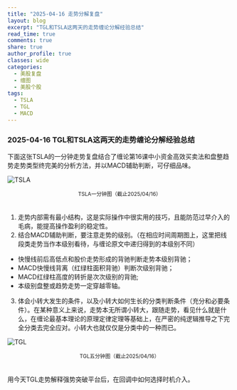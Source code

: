 ```yaml
---
title: "2025-04-16 走势分解复盘"
layout: blog
excerpt: "TGL和TSLA这两天的走势缠论分解经验总结"
read_time: true
comments: true
share: true
author_profile: true
classes: wide
categories:
  - 美股复盘
  - 缠图
  - 美股个股
tags:
  - TSLA
  - TGL
  - MACD
---
```


### 2025-04-16 TGL和TSLA这两天的走势缠论分解经验总结

下面这张TSLA的一分钟走势复盘结合了缠论第16课中小资金高效买卖法和盘整趋势走势类型终完美的分析方法，并以MACD辅助判断，可仔细品味。

![TSLA](https://image.olim.cc/2025/TSLA-20250416-m1.jpeg)
<small><center>TSLA一分钟图（截止2025/04/16）</center></small>　

1. 走势内部需有最小结构，这是实际操作中很实用的技巧，且能防范过早介入的毛病，能提高操作盈利的稳定性。
2. 结合MACD辅助判断，要注意走势的级别。（在相应时间周期图上，这里把线段类走势当作本级别看待，与缠论原文中递归得到的本级别不同）
  * 快慢线前后高低点和股价走势形成的背驰判断走势本级别背驰；
  * MACD快慢线背离（红绿柱面积背驰）判断次级别背驰；
  * MACD红绿柱高度的转折是次次级别的背驰;
  * 本级别盘整或趋势走势一定穿越零轴。
3. 体会小转大发生的条件，以及小转大如何生长的分类判断条件（充分和必要条件）。在某种意义上来说，走势本无所谓小转大，跟随走势，看见什么就是什么，在缠论最基本理论的原理定律定理等基础上，在严密的纯逻辑推导之下完全分类去完全应对。小转大也就仅仅是分类中的一种而已。

![TGL](https://image.olim.cc/2025/TGL-20250416-m5.jpeg)
<small><center>TGL五分钟图（截止2025/04/16）</center></small>　

用今天TGL走势解释强势突破平台后，在回调中如何选择时机介入。
